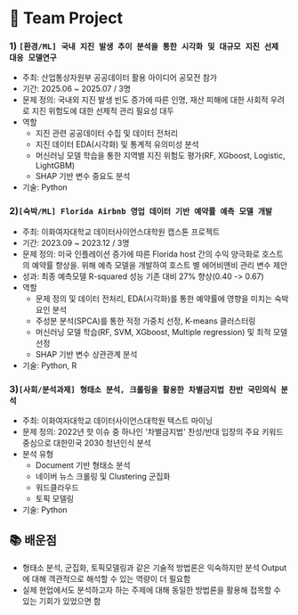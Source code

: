# 💼 Team Project

### 1) `[환경/ML] 국내 지진 발생 추이 분석을 통한 시각화 및 대규모 지진 선제 대응 모델연구`
- 주최: 산업통상자원부 공공데이터 활용 아이디어 공모전 참가
- 기간: 2025.06 ~ 2025.07 / 3명
- 문제 정의: 국내외 지진 발생 빈도 증가에 따른 인명, 재산 피해에 대한 사회적 우려로 지진 위험도에 대한 선제적 관리 필요성 대두
- 역할
  * 지진 관련 공공데이터 수집 및 데이터 전처리
  * 지진 데이터 EDA(시각화) 및 통계적 유의미성 분석
  * 머신러닝 모델 학습을 통한 지역별 지진 위험도 평가(RF, XGboost, Logistic, LightGBM)
  * SHAP 기반 변수 중요도 분석
- 기술: Python

### 2)`[숙박/ML] Florida Airbnb 영업 데이터 기반 예약률 예측 모델 개발`
- 주최: 이화여자대학교 데이터사이언스대학원 캡스톤 프로젝트
- 기간: 2023.09 ~ 2023.12 / 3명
- 문제 정의: 미국 인플레이션 증가에 따른 Florida host 간의 수익 양극화로 호스트의 예약률 향상을. 위해 예측 모델을 개발하여 호스트 별 에어비앤비 관리 변수 제안
- 성과: 최종 예측모델 R-squared 성능 기존 대비 27% 향상(0.40 -> 0.67)
- 역할
  * 문제 정의 및 데이터 전처리, EDA(시각화)를 통한 예약률에 영향을 미치는 숙박 요인 분석
  * 주성분 분석(SPCA)를 통한 적정 가중치 선정, K-means 클러스터링
  * 머신러닝 모델 학습(RF, SVM, XGboost, Multiple regression) 및 최적 모델 선정
  * SHAP 기반 변수 상관관계 분석
- 기술: Python, R

### 3)`[사회/분석과제] 형태소 분석, 크롤링을 활용한 차별금지법 찬반 국민의식 분석`
- 주최: 이화여자대학교 데이터사이언스대학원 텍스트 마이닝
- 문제 정의: 2022년 핫 이슈 중 하나인 '차별금지법' 찬성/반대 입장의 주요 키워드 중심으로 대한민국 2030 청년인식 분석
- 분석 유형
  * Document 기반 형태소 분석
  * 네이버 뉴스 크롤링 및 Clustering 군집화
  * 워드클라우드
  * 토픽 모델링
- 기술: Python
  
## 📚 배운점
  * 형태소 분석, 군집화, 토픽모델링과 같은 기술적 방법론은 익숙하지만 분석 Output에 대해 객관적으로 해석할 수 있는 역량이 더 필요함
  * 실제 현업에서도 분석하고자 하는 주제에 대해 동일한 방법론을 활용해 접목할 수 있는 기회가 있었으면 함

